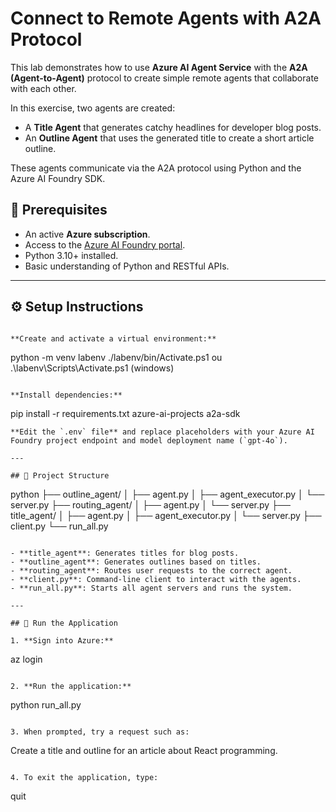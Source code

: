 # Connect to Remote Agents with A2A Protocol

This lab demonstrates how to use **Azure AI Agent Service** with the **A2A (Agent-to-Agent)** protocol to create simple remote agents that collaborate with each other.

In this exercise, two agents are created:
- A **Title Agent** that generates catchy headlines for developer blog posts.
- An **Outline Agent** that uses the generated title to create a short article outline.

These agents communicate via the A2A protocol using Python and the Azure AI Foundry SDK.


## 🧩 Prerequisites

- An active **Azure subscription**.
- Access to the [Azure AI Foundry portal](https://ai.azure.com).
- Python 3.10+ installed.
- Basic understanding of Python and RESTful APIs.

---

## ⚙️ Setup Instructions
   ```

**Create and activate a virtual environment:**

   ```
   python -m venv labenv
   ./labenv/bin/Activate.ps1 ou .\labenv\Scripts\Activate.ps1 (windows)
   ```

**Install dependencies:**

   ```
   pip install -r requirements.txt azure-ai-projects a2a-sdk
   ```
**Edit the `.env` file** and replace placeholders with your Azure AI Foundry project endpoint and model deployment name (`gpt-4o`).

---

## 🧩 Project Structure

```
python
├── outline_agent/
│   ├── agent.py
│   ├── agent_executor.py
│   └── server.py
├── routing_agent/
│   ├── agent.py
│   └── server.py
├── title_agent/
│   ├── agent.py
│   ├── agent_executor.py
│   └── server.py
├── client.py
└── run_all.py
```

- **title_agent**: Generates titles for blog posts.
- **outline_agent**: Generates outlines based on titles.
- **routing_agent**: Routes user requests to the correct agent.
- **client.py**: Command-line client to interact with the agents.
- **run_all.py**: Starts all agent servers and runs the system.

---

## 🚀 Run the Application

1. **Sign into Azure:**
   ```
   az login
   ```

2. **Run the application:**
   ```
   python run_all.py
   ```

3. When prompted, try a request such as:

   ```
   Create a title and outline for an article about React programming.
   ```

4. To exit the application, type:
   ```
   quit
   ```


